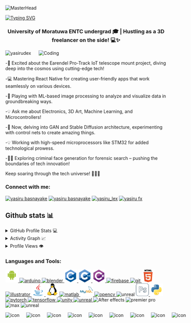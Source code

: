 ![MasterHead](https://raw.githubusercontent.com/Stability-AI/stablediffusion/main/assets/stable-samples/txt2img/768/merged-0006.png)

<a href="https://git.io/typing-svg"><img src="https://readme-typing-svg.demolab.com?font=Cinzel&weight=500&size=36&duration=6500&pause=1500&color=F7F7F7&center=true&random=false&width=1000&height=70&lines=Hey+there!%F0%9F%98%8C+Yasiru+Basnayake+in+the+house!+%F0%9F%8C%9F" alt="Typing SVG" /></a>

<h3 align="center">University of Moratuwa ENTC undergrad 🎓 | Hustling as a 3D freelancer on the side! 💻✨</h3>

<img align="right" alt="Coding" width="400" src="https://miro.medium.com/v2/resize:fit:512/1*_sWgDKA0EK_pkU2a0rLjdw.png">


<p align="left"> <img src="https://komarev.com/ghpvc/?username=yasirudex&label=Profile%20views&color=0e75b6&style=flat" alt="yasirudex" /> </p>

-🌌 Excited about the Earendel Pro-Track IoT telescope mount project, diving deep into the cosmos using cutting-edge tech!

-💻 Mastering React Native for creating user-friendly apps that work seamlessly on various devices.

-🤖 Playing with ML-based image processing to analyze and visualize data in groundbreaking ways.

-💡 Ask me about Electronics, 3D Art, Machine Learning, and Microcontrollers!

-🚀 Now, delving into GAN and Stable Diffusion architecture, experimenting with control nets to create amazing things.

-💡 Working with high-speed microprocessors like STM32 for added technological prowess.

-🕵️‍♂️ Exploring criminal face generation for forensic search – pushing the boundaries of tech innovation!

Keep soaring through the tech universe! 🚀🔭📱

<h3 align="left">Connect with me:</h3>
<p align="left">
<a href="https://linkedin.com/in/yasiru basnayake" target="blank"><img align="center" src="https://raw.githubusercontent.com/rahuldkjain/github-profile-readme-generator/master/src/images/icons/Social/linked-in-alt.svg" alt="yasiru basnayake" height="30" width="40" /></a>
<a href="https://fb.com/yasiru basnayake" target="blank"><img align="center" src="https://raw.githubusercontent.com/rahuldkjain/github-profile-readme-generator/master/src/images/icons/Social/facebook.svg" alt="yasiru basnayake" height="30" width="40" /></a>
<a href="https://instagram.com/yasiru_lex" target="blank"><img align="center" src="https://raw.githubusercontent.com/rahuldkjain/github-profile-readme-generator/master/src/images/icons/Social/instagram.svg" alt="yasiru_lex" height="30" width="40" /></a>
<a href="https://www.youtube.com/c/yasiru fx" target="blank"><img align="center" src="https://raw.githubusercontent.com/rahuldkjain/github-profile-readme-generator/master/src/images/icons/Social/youtube.svg" alt="yasiru fx" height="30" width="40" /></a>
</p>

## Github stats 📊

<details>
  <summary>GitHub Profile Stats 💻</summary>
  <br/>
    <a href="https://github.com/yasiruDEX/github-readme-stats"><img alt="Yasiru's's Github Stats" src="https://github-readme-stats.vercel.app/api/?username=YasiruDEX&show_icons=true&count_private=true&theme=default&hide_border=true&bg_color=fff&title_color=00E676&icon_color=00E676" height="192px"/></a>
<a href="https://github.com/YasiruDEX/github-readme-stats"><img alt="Yasiru's's Github Stats" src="https://github-readme-stats.vercel.app/api/top-langs/?username=YasiruDEX&layout=compact&langs_count=8" height="192px"/></a>  <br/>
</details>

<details>
  <summary>Activity Graph 📈</summary>
  <br/>

[![Ashutosh's github activity graph](https://github-readme-activity-graph.vercel.app/graph?username=YasiruDEX&bg_color=ffffff&color=000000&line=04e61b&point=403d3d&area=true&hide_border=true)](https://github.com/ashutosh00710/github-readme-activity-graph)

</details>

<details>
  <summary>Profile Views 👁️</summary>
  <br/>
  <img src="https://komarev.com/ghpvc/?username=YasiruDEX&label=PROFILE+VIEWS&style=for-the-badge&color=brightgreen">

</details>



<h3 align="left">Languages and Tools:</h3>
<p align="left"> <a href="https://developer.android.com" target="_blank" rel="noreferrer"> <img src="https://raw.githubusercontent.com/devicons/devicon/master/icons/android/android-original-wordmark.svg" alt="android" width="40" height="40"/> </a> <a href="https://www.arduino.cc/" target="_blank" rel="noreferrer"> <img src="https://cdn.worldvectorlogo.com/logos/arduino-1.svg" alt="arduino" width="40" height="40"/> </a> <a href="https://www.blender.org/" target="_blank" rel="noreferrer"> <img src="https://download.blender.org/branding/community/blender_community_badge_white.svg" alt="blender" width="40" height="40"/> </a> <a href="https://www.cprogramming.com/" target="_blank" rel="noreferrer"> <img src="https://raw.githubusercontent.com/devicons/devicon/master/icons/c/c-original.svg" alt="c" width="40" height="40"/> </a> <a href="https://www.w3schools.com/cpp/" target="_blank" rel="noreferrer"> <img src="https://raw.githubusercontent.com/devicons/devicon/master/icons/cplusplus/cplusplus-original.svg" alt="cplusplus" width="40" height="40"/> </a> <a href="https://www.w3schools.com/cs/" target="_blank" rel="noreferrer"> <img src="https://raw.githubusercontent.com/devicons/devicon/master/icons/csharp/csharp-original.svg" alt="csharp" width="40" height="40"/> </a> <a href="https://firebase.google.com/" target="_blank" rel="noreferrer"> <img src="https://www.vectorlogo.zone/logos/firebase/firebase-icon.svg" alt="firebase" width="40" height="40"/> </a> <a href="https://git-scm.com/" target="_blank" rel="noreferrer"> <img src="https://www.vectorlogo.zone/logos/git-scm/git-scm-icon.svg" alt="git" width="40" height="40"/> </a> <a href="https://www.w3.org/html/" target="_blank" rel="noreferrer"> <img src="https://raw.githubusercontent.com/devicons/devicon/master/icons/html5/html5-original-wordmark.svg" alt="html5" width="40" height="40"/> </a> <a href="https://www.adobe.com/in/products/illustrator.html" target="_blank" rel="noreferrer"> <img src="https://www.vectorlogo.zone/logos/adobe_illustrator/adobe_illustrator-icon.svg" alt="illustrator" width="40" height="40"/> </a> <a href="https://www.java.com" target="_blank" rel="noreferrer"> <img src="https://raw.githubusercontent.com/devicons/devicon/master/icons/java/java-original.svg" alt="java" width="40" height="40"/> </a> <a href="https://www.linux.org/" target="_blank" rel="noreferrer"> <img src="https://raw.githubusercontent.com/devicons/devicon/master/icons/linux/linux-original.svg" alt="linux" width="40" height="40"/> </a> <a href="https://www.mathworks.com/" target="_blank" rel="noreferrer"> <img src="https://upload.wikimedia.org/wikipedia/commons/2/21/Matlab_Logo.png" alt="matlab" width="40" height="40"/> </a> <a href="https://www.mysql.com/" target="_blank" rel="noreferrer"> <img src="https://raw.githubusercontent.com/devicons/devicon/master/icons/mysql/mysql-original-wordmark.svg" alt="mysql" width="40" height="40"/> </a> <a href="https://opencv.org/" target="_blank" rel="noreferrer"> <img src="https://www.vectorlogo.zone/logos/opencv/opencv-icon.svg" alt="opencv" width="40" height="40"/> </a> <img src="https://encrypted-tbn0.gstatic.com/images?q=tbn:ANd9GcSfalKWSq_wL9ei5KysW-eCj_4PEehlQ4fjmNxXEgjutg&s" alt="unreal" width="40" height="40"/> <a href="https://www.photoshop.com/en" target="_blank" rel="noreferrer"> <img src="https://raw.githubusercontent.com/devicons/devicon/master/icons/photoshop/photoshop-line.svg" alt="photoshop" width="40" height="40"/> </a> <a href="https://www.python.org" target="_blank" rel="noreferrer"> <img src="https://raw.githubusercontent.com/devicons/devicon/master/icons/python/python-original.svg" alt="python" width="40" height="40"/> </a> <a href="https://pytorch.org/" target="_blank" rel="noreferrer"> <img src="https://www.vectorlogo.zone/logos/pytorch/pytorch-icon.svg" alt="pytorch" width="40" height="40"/> </a> <a href="https://www.tensorflow.org" target="_blank" rel="noreferrer"> <img src="https://www.vectorlogo.zone/logos/tensorflow/tensorflow-icon.svg" alt="tensorflow" width="40" height="40"/> </a> <a href="https://unity.com/" target="_blank" rel="noreferrer"> <img src="https://www.vectorlogo.zone/logos/unity3d/unity3d-icon.svg" alt="unity" width="40" height="40"/> </a> <a href="https://unrealengine.com/" target="_blank" rel="noreferrer"> <img src="https://raw.githubusercontent.com/kenangundogan/fontisto/036b7eca71aab1bef8e6a0518f7329f13ed62f6b/icons/svg/brand/unreal-engine.svg" alt="unreal" width="40" height="40"/> </a> 

<img src="https://seeklogo.com/images/A/adobe-after-effects-logo-960B473FE4-seeklogo.com.png" alt="After effects" width="40" height="40"/>
<img src="https://upload.wikimedia.org/wikipedia/commons/thumb/4/40/Adobe_Premiere_Pro_CC_icon.svg/1051px-Adobe_Premiere_Pro_CC_icon.svg.png" alt="premier pro" width="40" height="40"/>
<img src="https://cdn.freebiesupply.com/logos/large/2x/3ds-max-full-logo-png-transparent.png" alt="max" width="40" height="40"/>
<img src="https://i.pinimg.com/originals/a6/a4/bf/a6a4bfb514e96ecf6fdbb6cce692cc48.png" alt="unreal" width="40" height="40"/>


</p>

<div style="display: flex; align-items: flex-start;"><img src="https://techstack-generator.vercel.app/cpp-icon.svg" alt="icon" width="65" height="65" /><img src="https://techstack-generator.vercel.app/csharp-icon.svg" alt="icon" width="65" height="65" /><img src="https://techstack-generator.vercel.app/python-icon.svg" alt="icon" width="65" height="65" /><img src="https://techstack-generator.vercel.app/mysql-icon.svg" alt="icon" width="65" height="65" /><img src="https://techstack-generator.vercel.app/java-icon.svg" alt="icon" width="65" height="65" /><img src="https://techstack-generator.vercel.app/github-icon.svg" alt="icon" width="65" height="65" /><img src="https://techstack-generator.vercel.app/webpack-icon.svg" alt="icon" width="65" height="65" /><img src="https://techstack-generator.vercel.app/js-icon.svg" alt="icon" width="65" height="65" /><img src="https://techstack-generator.vercel.app/react-icon.svg" alt="icon" width="65" height="65" /></div>

